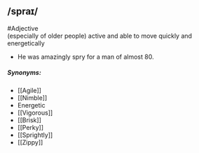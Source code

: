 ## /spraɪ/ 
#Adjective  
(especially of older people) active and able to move quickly and energetically

- He was amazingly spry for a man of almost 80.

##### Synonyms:
- [[Agile]]
- [[Nimble]]
- Energetic
- [[Vigorous]]
- [[Brisk]]
- [[Perky]]
- [[Sprightly]]
- [[Zippy]]
